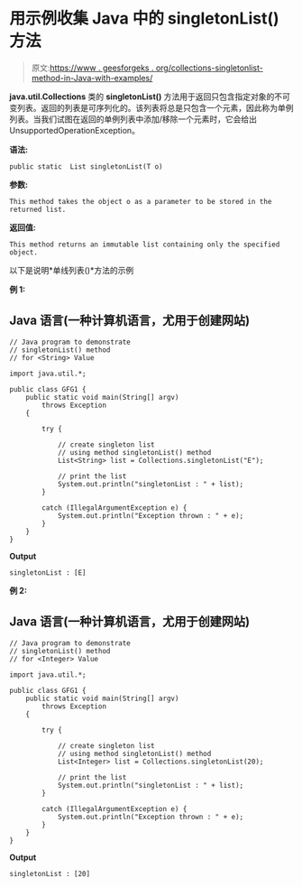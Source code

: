 # 用示例收集 Java 中的 singletonList()方法

> 原文:[https://www . geesforgeks . org/collections-singletonlist-method-in-Java-with-examples/](https://www.geeksforgeeks.org/collections-singletonlist-method-in-java-with-examples/)

**java.util.Collections** 类的 **singletonList()** 方法用于返回只包含指定对象的不可变列表。返回的列表是可序列化的。该列表将总是只包含一个元素，因此称为单例列表。当我们试图在返回的单例列表中添加/移除一个元素时，它会给出 UnsupportedOperationException。

**语法:**

```
public static  List singletonList(T o)
```

**参数:**

```
This method takes the object o as a parameter to be stored in the returned list.
```

**返回值:**

```
This method returns an immutable list containing only the specified object.
```

以下是说明*单线列表()*方法的示例

**例 1:**

## Java 语言(一种计算机语言，尤用于创建网站)

```
// Java program to demonstrate
// singletonList() method
// for <String> Value

import java.util.*;

public class GFG1 {
    public static void main(String[] argv)
        throws Exception
    {

        try {

            // create singleton list
            // using method singletonList() method
            List<String> list = Collections.singletonList("E");

            // print the list
            System.out.println("singletonList : " + list);
        }

        catch (IllegalArgumentException e) {
            System.out.println("Exception thrown : " + e);
        }
    }
}
```

**Output**

```
singletonList : [E]

```

**例 2:**

## Java 语言(一种计算机语言，尤用于创建网站)

```
// Java program to demonstrate
// singletonList() method
// for <Integer> Value

import java.util.*;

public class GFG1 {
    public static void main(String[] argv)
        throws Exception
    {

        try {

            // create singleton list
            // using method singletonList() method
            List<Integer> list = Collections.singletonList(20);

            // print the list
            System.out.println("singletonList : " + list);
        }

        catch (IllegalArgumentException e) {
            System.out.println("Exception thrown : " + e);
        }
    }
}
```

**Output**

```
singletonList : [20]

```